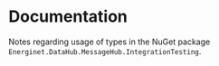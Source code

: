 # Documentation

Notes regarding usage of types in the NuGet package `Energinet.DataHub.MessageHub.IntegrationTesting`.
